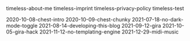 timeless-about-me
timeless-imprint
timeless-privacy-policy
timeless-test

2020-10-08-chest-intro
2020-10-09-chest-chunky
2021-07-18-no-dark-mode-toggle
2021-08-14-developing-this-blog
2021-09-12-gira
2021-10-05-gira-hack
2021-11-12-no-templating-engine
2021-12-29-midi-music
